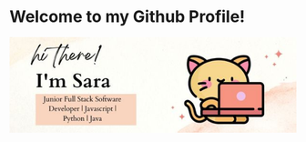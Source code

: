 # Welcome to my Github Profile!

<img src="./Banner/Profile.jpg" alt="banner-that-says-I'm-Sara-junior-software-engineer" width="700">
